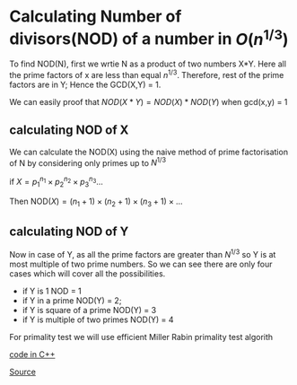 
# Calculating Number of divisors(NOD) of a number in $O(n^{1/3})$
To find NOD(N), first we wrtie N as a product of two numbers X*Y. Here all the prime factors of x are less than equal $n^{1/3}$. Therefore, rest of the prime factors are in Y; Hence the GCD(X,Y) = 1. 

We can easily proof that $NOD(X * Y) = NOD(X) * NOD(Y)$ when gcd(x,y) = 1

## calculating NOD of X
We can calculate the NOD(X) using the naive method of prime factorisation of N by considering only primes up to $N^{1/3}$ 

$\text{if } X = {p_1}^{n_1}\times{p_2}^{n_2}\times{p_3}^{n_3}...$

$\text{Then } \text{NOD}(X) = (n_1 + 1) \times (n_2 + 1) \times (n_3 + 1) \times \ldots$


## calculating NOD of Y
Now in case of Y, as all the prime factors are greater than $N^{1/3}$ so Y is at most multiple of two prime numbers.
So we can see there are only four cases which will cover all the possibilities.
* if Y is 1 NOD = 1
* if Y in a prime NOD(Y) = 2;
* if Y is square of a prime NOD(Y) = 3
* if Y is multiple of two primes NOD(Y) = 4

For primality test we will use efficient Miller Rabin primality test algorith

[code in C++](https://github.com/srlabib/Competitve-programming-equipments/blob/main/Number%20Theory/Optimized_NOD.cpp) 

[Source](https://www.dropbox.com/scl/fi/xulvu4frs0a7z740v6cqw/divisors.pdf?rlkey=p9eipf697zoihfzsuf8oqwzf2&e=1&dl=0)
